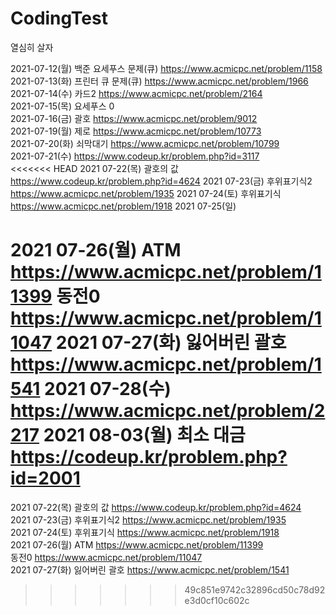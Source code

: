 # CodingTest

열심히 살자


 2021-07-12(월) 백준 요세푸스 문제(큐) https://www.acmicpc.net/problem/1158  
 2021-07-13(화) 프린터 큐 문제(큐) https://www.acmicpc.net/problem/1966  
 2021-07-14(수) 카드2 https://www.acmicpc.net/problem/2164  
 2021-07-15(목) 요세푸스 0   
 2021-07-16(금) 괄호 https://www.acmicpc.net/problem/9012  
 2021-07-19(월) 제로 https://www.acmicpc.net/problem/10773  
 2021-07-20(화) 쇠막대기 https://www.acmicpc.net/problem/10799  
 2021-07-21(수) https://www.codeup.kr/problem.php?id=3117   
<<<<<<< HEAD
 2021 07-22(목) 괄호의 값 https://www.codeup.kr/problem.php?id=4624
 2021 07-23(금) 후위표기식2 https://www.acmicpc.net/problem/1935
 2021 07-24(토) 후위표기식 https://www.acmicpc.net/problem/1918
 2021 07-25(일) 

 2021 07-26(월) ATM https://www.acmicpc.net/problem/11399
                동전0 https://www.acmicpc.net/problem/11047
 2021 07-27(화) 잃어버린 괄호 https://www.acmicpc.net/problem/1541
 2021 07-28(수) https://www.acmicpc.net/problem/2217
 2021 08-03(월) 최소 대금 https://codeup.kr/problem.php?id=2001
=======
 2021 07-22(목) 괄호의 값 https://www.codeup.kr/problem.php?id=4624  
 2021 07-23(금) 후위표기식2 https://www.acmicpc.net/problem/1935  
 2021 07-24(토) 후위표기식 https://www.acmicpc.net/problem/1918  
 2021 07-26(월) ATM https://www.acmicpc.net/problem/11399  
                동전0 https://www.acmicpc.net/problem/11047  
 2021 07-27(화) 잃어버린 괄호 https://www.acmicpc.net/problem/1541  
>>>>>>> 49c851e9742c32896cd50c78d92e3d0cf10c602c
